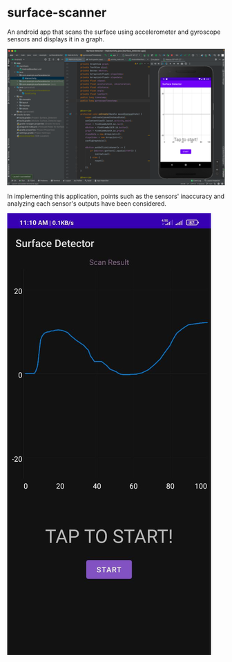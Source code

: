 # surface-scanner

An android app that scans the surface using accelerometer and gyroscope sensors and displays it in a graph.

![Surface-Scanner](./img/surface-scanner.png)

In implementing this application, points such as the sensors' inaccuracy and analyzing each sensor's outputs have been considered.

![Surface-Scanner Output](./img/surface-scanner-output.jpeg)
